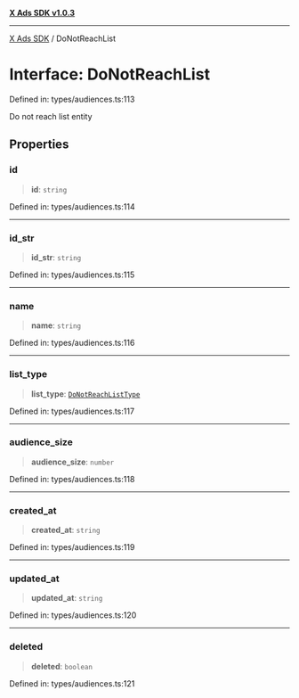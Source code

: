 [**X Ads SDK v1.0.3**](../README.md)

***

[X Ads SDK](../globals.md) / DoNotReachList

# Interface: DoNotReachList

Defined in: types/audiences.ts:113

Do not reach list entity

## Properties

### id

> **id**: `string`

Defined in: types/audiences.ts:114

***

### id\_str

> **id\_str**: `string`

Defined in: types/audiences.ts:115

***

### name

> **name**: `string`

Defined in: types/audiences.ts:116

***

### list\_type

> **list\_type**: [`DoNotReachListType`](../type-aliases/DoNotReachListType.md)

Defined in: types/audiences.ts:117

***

### audience\_size

> **audience\_size**: `number`

Defined in: types/audiences.ts:118

***

### created\_at

> **created\_at**: `string`

Defined in: types/audiences.ts:119

***

### updated\_at

> **updated\_at**: `string`

Defined in: types/audiences.ts:120

***

### deleted

> **deleted**: `boolean`

Defined in: types/audiences.ts:121
